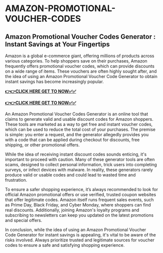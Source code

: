 # AMAZON-PROMOTIONAL-VOUCHER-CODES

## Amazon Promotional Voucher Codes Generator : Instant Savings at Your Fingertips

Amazon is a global e-commerce giant, offering millions of products across various categories. To help shoppers save on their purchases, Amazon frequently offers promotional voucher codes, which can provide discounts on a wide range of items. These vouchers are often highly sought after, and the idea of using an Amazon Promotional Voucher Code Generator to obtain instant savings has become increasingly popular.

[**👉👉CLICK HERE GET TO NOW✅✅**](https://raj-review.com/amuzunxyzq)

[**👉👉CLICK HERE GET TO NOW✅✅**](https://raj-review.com/amuzunxyzq)

An Amazon Promotional Voucher Codes Generator is an online tool that claims to generate valid and usable discount codes for Amazon shoppers. These tools are marketed as a way to get free and instant voucher codes, which can be used to reduce the total cost of your purchases. The premise is simple: you enter a request, and the generator allegedly provides you with a code that can be applied during checkout for discounts, free shipping, or other promotional offers.

While the idea of receiving instant discount codes sounds enticing, it's important to proceed with caution. Many of these generator tools are often scams, designed to collect personal information, trick users into completing surveys, or infect devices with malware. In reality, these generators rarely produce valid or usable codes and could lead to wasted time and frustration.

To ensure a safer shopping experience, it’s always recommended to look for official Amazon promotional offers or use verified, trusted coupon websites that offer legitimate codes. Amazon itself runs frequent sales events, such as Prime Day, Black Friday, and Cyber Monday, where shoppers can find real discounts. Additionally, joining Amazon's loyalty programs and subscribing to newsletters can keep you updated on the latest promotions and special offers.

In conclusion, while the idea of using an Amazon Promotional Voucher Code Generator for instant savings is appealing, it's vital to be aware of the risks involved. Always prioritize trusted and legitimate sources for voucher codes to ensure a safe and satisfying shopping experience.

